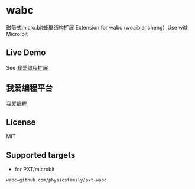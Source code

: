 # wabc

磁吸式micro:bit蜂巢结构扩展
Extension for wabc (woaibiancheng) ,Use with Micro:bit

## Live Demo
See [我爱编程扩展](https://makecode.microbit.org/78369-99983-87589-69090)

## 我爱编程平台

[我爱编程](https://woaibiancheng.com)

## License

MIT

## Supported targets

* for PXT/microbit

```package
wabc=github.com/physicsfamily/pxt-wabc
```
